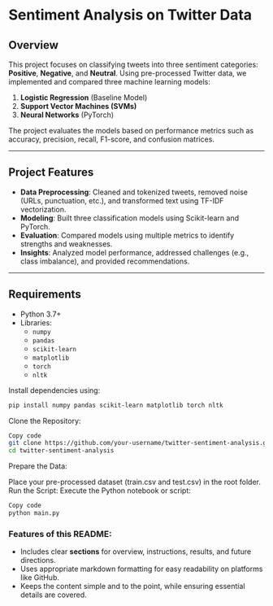 # Sentiment Analysis on Twitter Data

## Overview
This project focuses on classifying tweets into three sentiment categories: **Positive**, **Negative**, and **Neutral**. Using pre-processed Twitter data, we implemented and compared three machine learning models:
1. **Logistic Regression** (Baseline Model)
2. **Support Vector Machines (SVMs)**
3. **Neural Networks** (PyTorch)

The project evaluates the models based on performance metrics such as accuracy, precision, recall, F1-score, and confusion matrices.

---

## Project Features
- **Data Preprocessing**: Cleaned and tokenized tweets, removed noise (URLs, punctuation, etc.), and transformed text using TF-IDF vectorization.
- **Modeling**: Built three classification models using Scikit-learn and PyTorch.
- **Evaluation**: Compared models using multiple metrics to identify strengths and weaknesses.
- **Insights**: Analyzed model performance, addressed challenges (e.g., class imbalance), and provided recommendations.

---

## Requirements
- Python 3.7+
- Libraries:
  - `numpy`
  - `pandas`
  - `scikit-learn`
  - `matplotlib`
  - `torch`
  - `nltk`

Install dependencies using:
```bash
pip install numpy pandas scikit-learn matplotlib torch nltk
```

Clone the Repository:

```bash
Copy code
git clone https://github.com/your-username/twitter-sentiment-analysis.git
cd twitter-sentiment-analysis
```

Prepare the Data:

Place your pre-processed dataset (train.csv and test.csv) in the root folder.
Run the Script: Execute the Python notebook or script:

```bash
Copy code
python main.py
```

### Features of this README:
- Includes clear **sections** for overview, instructions, results, and future directions.
- Uses appropriate markdown formatting for easy readability on platforms like GitHub.
- Keeps the content simple and to the point, while ensuring essential details are covered.
